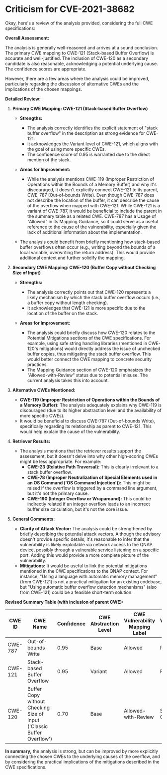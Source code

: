 # Criticism for CVE-2021-38682

Okay, here's a review of the analysis provided, considering the full CWE specifications:

**Overall Assessment:**

The analysis is generally well-reasoned and arrives at a sound conclusion. The primary CWE mapping to CWE-121 (Stack-based Buffer Overflow) is accurate and well-justified. The inclusion of CWE-120 as a secondary candidate is also reasonable, acknowledging a potential underlying cause. The confidence scores are appropriate.

However, there are a few areas where the analysis could be improved, particularly regarding the discussion of alternative CWEs and the implications of the chosen mappings.

**Detailed Review:**

1.  **Primary CWE Mapping: CWE-121 (Stack-based Buffer Overflow)**

    *   **Strengths:**
        *   The analysis correctly identifies the explicit statement of "stack buffer overflow" in the description as strong evidence for CWE-121.
        *   It acknowledges the Variant level of CWE-121, which aligns with the goal of using more specific CWEs.
        *   The confidence score of 0.95 is warranted due to the direct mention of the stack.

    *   **Areas for Improvement:**
        *   While the analysis mentions CWE-119 (Improper Restriction of Operations within the Bounds of a Memory Buffer) and why it's discouraged, it doesn't explicitly connect CWE-121 to its parent, CWE-787 (Out-of-bounds Write). Even though CWE-787 does not describe the location of the buffer, it can describe the cause of the overflow when mapped with CWE-121. While CWE-121 is a variant of CWE-787, it would be beneficial to include the parent in the summary table as a related CWE. CWE-787 has a Usage of "Allowed" in its Mapping Guidance, so it could serve as a useful reference to the cause of the vulnerability, especially given the lack of additional information about the implementation.
    *   The analysis could benefit from briefly mentioning how stack-based buffer overflows often occur (e.g., writing beyond the bounds of a local variable, overwriting the return address). This would provide additional context and further solidify the mapping.

2.  **Secondary CWE Mapping: CWE-120 (Buffer Copy without Checking Size of Input)**

    *   **Strengths:**
        *   The analysis correctly points out that CWE-120 represents a likely mechanism by which the stack buffer overflow occurs (i.e., a buffer copy without length checking).
        *   It acknowledges that CWE-121 is more specific due to the location of the buffer on the stack.

    *   **Areas for Improvement:**
        *   The analysis could briefly discuss how CWE-120 relates to the Potential Mitigations sections of the CWE specifications. For example, using safe string handling libraries (mentioned in CWE-120's mitigations) would directly address the issue of unchecked buffer copies, thus mitigating the stack buffer overflow. This would better connect the CWE mapping to concrete security practices.
        *   The Mapping Guidance section of CWE-120 emphasizes the "Allowed-with-Review" status due to potential misuse. The current analysis takes this into account.

3.  **Alternative CWEs Mentioned:**

    *   **CWE-119 (Improper Restriction of Operations within the Bounds of a Memory Buffer):** The analysis adequately explains why CWE-119 is discouraged (due to its higher abstraction level and the availability of more specific CWEs).
    *   It would be beneficial to discuss CWE-787 (Out-of-bounds Write), specifically regarding its relationship as parent to CWE-121. This would help explain the cause of the vulnerability.

4.  **Retriever Results:**

    *   The analysis mentions that the retriever results support the assessment, but it doesn't delve into why other high-scoring CWEs might be less appropriate. For example:
        *   **CWE-23 (Relative Path Traversal):** This is clearly irrelevant to a stack buffer overflow.
        *   **CWE-78 (Improper Neutralization of Special Elements used in an OS Command ('OS Command Injection')):** This might be raised if the overflow is triggered by a command line argument, but it's not the primary cause.
        *   **CWE-190 (Integer Overflow or Wraparound):** This could be indirectly related if an integer overflow leads to an incorrect buffer size calculation, but it's not the core issue.

5.  **General Comments:**

    *   **Clarity of Attack Vector:** The analysis could be strengthened by briefly describing the potential attack vectors. Although the advisory doesn't provide specific details, it's reasonable to infer that the vulnerability is likely exploitable via network access to the QNAP device, possibly through a vulnerable service listening on a specific port. Adding this would provide a more complete picture of the vulnerability.
    *   **Mitigations:** It would be useful to link the potential mitigations mentioned in the CWE specifications to the QNAP context. For instance, "Using a language with automatic memory management" (from CWE-121) is not a practical mitigation for an existing codebase, but "Using automatic buffer overflow detection mechanisms" (also from CWE-121) could be a feasible short-term solution.

**Revised Summary Table (with inclusion of parent CWE):**

| CWE ID | CWE Name | Confidence | CWE Abstraction Level | CWE Vulnerability Mapping Label | CWE-Vulnerability Mapping Notes |
|---|---|---|---|---|---|
| CWE-787 | Out-of-bounds Write | 0.95 | Base | Allowed | Parent CWE |
| CWE-121 | Stack-based Buffer Overflow | 0.95 | Variant | Allowed | Primary CWE |
| CWE-120 | Buffer Copy without Checking Size of Input ('Classic Buffer Overflow') | 0.70 | Base | Allowed-with-Review | Secondary Candidate |

**In summary,** the analysis is strong, but can be improved by more explicitly connecting the chosen CWEs to the underlying causes of the overflow, and by considering the practical implications of the mitigations described in the CWE specifications.